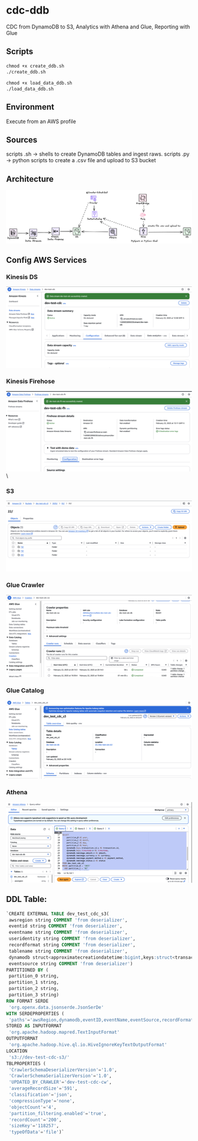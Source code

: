 # cdc-ddb
CDC from DynamoDB to S3, Analytics with Athena and Glue, Reporting with Glue

## Scripts

 ```shell
 chmod +x create_ddb.sh
 ./create_ddb.sh
 ```

 ```shell
 chmod +x load_data_ddb.sh
 ./load_data_ddb.sh
 ```


## Environment
Execute from an AWS profile

## Sources
scripts .sh -> shells to create DynamoDB tables and ingest raws.
scripts .py -> python scripts to create a .csv file and upload to S3 bucket

## Architecture
![Arquitectura](/assets/architecture.png)

## Config AWS Services

### Kinesis DS
![Kinesis DS](/assets/config_kinesis_data_stream.png)

### Kinesis Firehose
![kinesis Firehose](/assets/kinesis_firehose.png)\

### S3
![S3](/assets/s3.png)

### Glue Crawler
![Glue Crawler](/assets/crawler.png)

### Glue Catalog
![Glue Catalog](/assets/glue_catalog.png)

### Athena
![Athena](/assets/athena.png)

## DDL Table:

 ```sql
`CREATE EXTERNAL TABLE dev_test_cdc_s3(
  awsregion string COMMENT 'from deserializer', 
  eventid string COMMENT 'from deserializer', 
  eventname string COMMENT 'from deserializer', 
  useridentity string COMMENT 'from deserializer', 
  recordformat string COMMENT 'from deserializer', 
  tablename string COMMENT 'from deserializer', 
  dynamodb struct<approximatecreationdatetime:bigint,keys:struct<transaction_id:struct<s:string>,timestamp:struct<n:string>>,newimage:struct<amount:struct<n:string>,currency:struct<s:string>,transaction_id:struct<s:string>,payment_method:struct<s:string>,status:struct<s:string>,timestamp:struct<n:string>>,sizebytes:int> COMMENT 'from deserializer', 
  eventsource string COMMENT 'from deserializer')
PARTITIONED BY ( 
  partition_0 string, 
  partition_1 string, 
  partition_2 string, 
  partition_3 string)
ROW FORMAT SERDE 
  'org.openx.data.jsonserde.JsonSerDe' 
WITH SERDEPROPERTIES ( 
  'paths'='awsRegion,dynamodb,eventID,eventName,eventSource,recordFormat,tableName,userIdentity') 
STORED AS INPUTFORMAT 
  'org.apache.hadoop.mapred.TextInputFormat' 
OUTPUTFORMAT 
  'org.apache.hadoop.hive.ql.io.HiveIgnoreKeyTextOutputFormat'
LOCATION
  's3://dev-test-cdc-s3/'
TBLPROPERTIES (
  'CrawlerSchemaDeserializerVersion'='1.0', 
  'CrawlerSchemaSerializerVersion'='1.0', 
  'UPDATED_BY_CRAWLER'='dev-test-cdc-cw', 
  'averageRecordSize'='591', 
  'classification'='json', 
  'compressionType'='none', 
  'objectCount'='4', 
  'partition_filtering.enabled'='true', 
  'recordCount'='200', 
  'sizeKey'='118257', 
  'typeOfData'='file')`
 ```